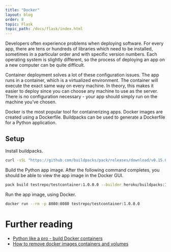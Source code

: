 ```yaml
---
title: "Docker"
layout: blog
order: 8
topic: Flask
topic_path: /docs/flask/index.html
---
```

Developers often experience problems when deploying software. For every app, there are tens or hundreds of libraries which need to be installed, sometimes in a particular order and with specific version numbers. Each operating system is slightly different, so the process of deploying an app on a new computer can be quite difficult.

Container deployment solves a lot of these configuration issues. The app runs in a container, which is a virtualized environment. The container will execute the exact same way on every machine. In theory, this makes it easier to deploy since you can choose any machine to use as the server. There is no configuration necessary - your app should simply run on the machine you’ve chosen.

Docker is the most popular tool for containerizing apps. Docker images are created using a Dockerfile. Buildpacks can be used to generate a Dockerfile for a Python application.


## Setup
Install buildpacks.
```bash
curl -sSL "https://github.com/buildpacks/pack/releases/download/v0.15.0/pack-v0.15.0-linux.tgz" | sudo tar -C /usr/local/bin/ --no-same-owner -xzv pack
```

Build the Python app image. After the following command completes, you should be able to view the app image in the Docker GUI.
```bash
pack build testrepo/testcontainer:1.0.0.0 --builder heroku/buildpacks:18
```

Run the app image, using Docker.
```bash
docker run --rm -p 8080:8080 testrepo/testcontainer:1.0.0.0
```

# Further reading
* [Python like a pro - build Docker containers](https://tanzu.vmware.com/developer/guides/python/cnb-gs-python/)
* [How to remove docker images containers and volumes](https://www.digitalocean.com/community/tutorials/how-to-remove-docker-images-containers-and-volumes)